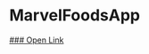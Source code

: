 # MarvelFoodsApp

<a href="https://marvelfoods.github.io/MarvelFoodsApp/" target="_blank"> 
### Open Link
</a>
